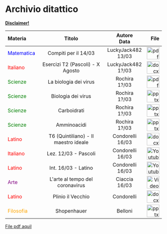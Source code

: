 # Archivio ditattico
[**Disclaimer!**](disclaimer_archivio)

| Materia      | Titolo | Autore<br>Data| File |
| :---        |    :----:   |          :----: |  ---:|
| <font color="blue">Matematica</font>      | Compiti per il 14/03       | LuckyJack482<br>13/03|<a href='/Sito_Compiti_5F/files/0019_200313204755_001.pdf'><img alt='pdf' width='40 px' src='/Sito_Compiti_5F/resources/pdf.png'/>|
| <font color="red">Italiano</font>  | Esercizi T2 (Pascoli) - X Agosto|LuckyJack482<br>1?/03| <a href='/Sito_Compiti_5F/files/T2 X Agosto.docx'><img alt='docx' width='40 px' src='/Sito_Compiti_5F/resources/docx.png'/>|
| <font color="green">Scienze</font>  |    La biologia dei virus     | Rochira<br>1?/03|<a href='/Sito_Compiti_5F/files/la-biologia-dei-virus.pdf'><img alt='pdf' width='40 px' src='/Sito_Compiti_5F/resources/pdf.png'/>|
| <font color="green">Scienze</font>  | Biologia dei virus        | Rochira<br>1?/03|<a href='/Sito_Compiti_5F/files/Biologia-dei-virus_lezion_ppoint.pptx'><img alt='pptx' width='40 px' src='/Sito_Compiti_5F/resources/pptx.png'/>|
| <font color="green">Scienze</font>  |     Carboidrati    | Rochira<br>1?/03|<a href='/Sito_Compiti_5F/files/carboidrati_.ppt'><img alt='pptx' width='40 px' src='/Sito_Compiti_5F/resources/pptx.png'/>|
| <font color="green">Scienze</font>  |     Amminoacidi    | Rochira<br>1?/03| <a href='/Sito_Compiti_5F/files/amminoacidi.ppt'><img alt='pptx' width='40 px' src='/Sito_Compiti_5F/resources/pptx.png'/>|
| <font color="red">Latino</font> |T6 (Quintiliano) - Il maestro ideale|Condorelli<br>16/03|<a href='/Sito_Compiti_5F/files/compiti 5 f.docx'><img alt='docx' width='40 px' src='/Sito_Compiti_5F/resources/docx.png'/>|
| <font color="red">Italiano</font> |Lez. 12/03 - Pascoli|Condorelli<br>16/03|<a href='https://www.youtube.com/watch?v=YOj0jgvfPtA'><img alt='Youtube' width='40 px' src='/Sito_Compiti_5F/resources/yt.png'/></a>|
| <font color="red">Latino</font> |Int. 16/03 - Latino|Condorelli<br>16/03|<a href='https://www.youtube.com/watch?v=Uvj54f6Q7gk'><img alt='Youtube' width='40 px' src='/Sito_Compiti_5F/resources/yt.png'/></a>|
| <font color="purple">Arte</font> |L'arte al tempo del coronavirus|Ciaccia<br>16/03|<a href='/Sito_Compiti_5F/files/larte_al_tempo_del_coronavirus.mp4'><img alt='Video' width='40 px' src='/Sito_Compiti_5F/resources/vlc.png'/></a>|
| <font color="red">Latino</font> |Plinio il Vecchio|Condorelli|<a href='/Sito_Compiti_5F/files/plinio il vecchio.docx'><img alt='docx' width='40 px' src='/Sito_Compiti_5F/resources/docx.png'/>|
| <font color="orange">Filosofia</font> |Shopenhauer|Belloni|<a href='/Sito_Compiti_5F/files/Shopenhauer_01.pptx'><img alt='pptx' width='40 px' src='/Sito_Compiti_5F/resources/pptx.png'/>|


[File pdf aquil](/files/aquil.pdf)
